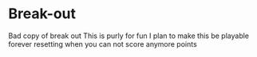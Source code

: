 # Break-out
Bad copy of break out
This is purly for fun I plan to make this be playable forever resetting when you can not score anymore points